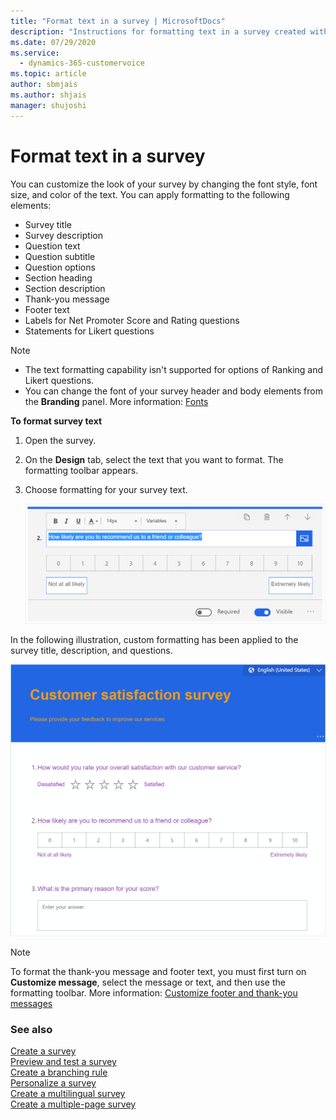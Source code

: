 ```yaml
---
title: "Format text in a survey | MicrosoftDocs"
description: "Instructions for formatting text in a survey created with Dynamics 365 Customer Voice"
ms.date: 07/29/2020
ms.service: 
  - dynamics-365-customervoice
ms.topic: article
author: sbmjais
ms.author: shjais
manager: shujoshi
---
```


# Format text in a survey

You can customize the look of your survey by changing the font style, font size, and color of the text. You can apply formatting to the following elements:

- Survey title
- Survey description
- Question text
- Question subtitle
- Question options
- Section heading
- Section description
- Thank-you message
- Footer text
- Labels for Net Promoter Score and Rating questions
- Statements for Likert questions

> [!NOTE]
> - The text formatting capability isn't supported for options of Ranking and Likert questions.
> - You can change the font of your survey header and body elements from the **Branding** panel. More information: [Fonts](survey-branding.md#fonts)

**To format survey text**

1.	Open the survey.

2.	On the **Design** tab, select the text that you want to format. The formatting toolbar appears.

3. Choose formatting for your survey text.

   ![Apply text formatting](media/text-format.png "Apply text formatting")

In the following illustration, custom formatting has been applied to the survey title, description, and questions.

![Formatting applied to a survey](media/survey-text-format.png "Formatting applied to a survey")

> [!NOTE]
> To format the thank-you message and footer text, you must first turn on **Customize message**, select the message or text, and then use the formatting toolbar. More information: [Customize footer and thank-you messages](custom-footer-thank-you.md)

### See also

[Create a survey](create-survey.md)<br>
[Preview and test a survey](preview-test-survey.md)<br>
[Create a branching rule](create-branching-rule.md)<br>
[Personalize a survey](personalize-survey.md)<br>
[Create a multilingual survey](create-multilingual-survey.md)<br>
[Create a multiple-page survey](create-multipage-survey.md)
